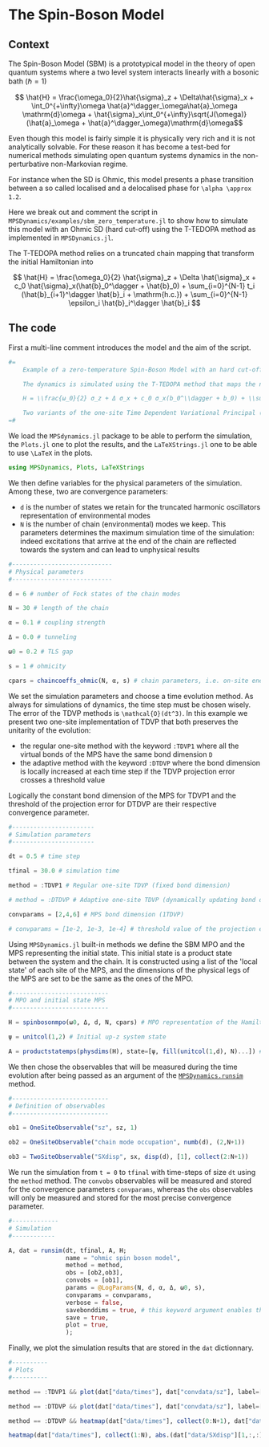 # The Spin-Boson Model

## Context

The Spin-Boson Model (SBM) is a prototypical model in the theory of open quantum systems where a two level system interacts linearly with a bosonic bath ($\hbar = 1$)

```math
	\hat{H} = \frac{\omega_0}{2}\hat{\sigma}_z + \Delta\hat{\sigma}_x + \int_0^{+\infty}\omega \hat{a}^\dagger_\omega\hat{a}_\omega \mathrm{d}\omega + \hat{\sigma}_x\int_0^{+\infty}\sqrt{J(\omega)}(\hat{a}_\omega + \hat{a}^\dagger_\omega)\mathrm{d}\omega
```
Even though this model is fairly simple it is physically very rich and it is not analytically solvable. For these reason it has become a test-bed for numerical methods simulating open quantum systems dynamics in the non-perturbative non-Markovian regime.

For instance when the SD is Ohmic, this model presents a phase transition between a so called localised and a delocalised phase for ``\alpha \approx 1.2``.

Here we break out and comment the script in `MPSDynamics/examples/sbm_zero_temperature.jl` to show how to simulate this model with an Ohmic SD (hard cut-off) using the T-TEDOPA method as implemented in `MPSDynamics.jl`.

The T-TEDOPA method relies on a truncated chain mapping that transform the initial Hamiltonian into
```math
	\hat{H} = \frac{\omega_0}{2} \hat{\sigma}_z + \Delta \hat{\sigma}_x + c_0 \hat{\sigma}_x(\hat{b}_0^\dagger + \hat{b}_0) + \sum_{i=0}^{N-1} t_i (\hat{b}_{i+1}^\dagger \hat{b}_i + \mathrm{h.c.}) + \sum_{i=0}^{N-1} \epsilon_i \hat{b}_i^\dagger \hat{b}_i 
```
## The code

First a multi-line comment introduces the model and the aim of the script.
```julia
#=
    Example of a zero-temperature Spin-Boson Model with an hard cut-off Ohmic spectral density J(ω) = 2αω when ω < ωc and 0 otherwise

    The dynamics is simulated using the T-TEDOPA method that maps the normal modes environment into a non-uniform tight-binding chain.

    H = \\frac{ω_0}{2} σ_z + Δ σ_x + c_0 σ_x(b_0^\\dagger + b_0) + \\sum_{i=0}^{N-1} t_i (b_{i+1}^\\dagger b_i +h.c.) + \\sum_{i=0}^{N-1} ϵ_i b_i^\\dagger b_i 

    Two variants of the one-site Time Dependent Variational Principal (TDVP) are presented for the time evolution of the quantum state.
=#
```
We load the `MPSdynamics.jl` package to be able to perform the simulation, the `Plots.jl` one to plot the results, and the `LaTeXStrings.jl` one to be able to use ``\LaTeX`` in the plots.
```julia
using MPSDynamics, Plots, LaTeXStrings
```
We then define variables for the physical parameters of the simulation.
Among these, two are convergence parameters:

*  `d` is the number of states we retain for the truncated harmonic oscillators representation of environmental modes 
* `N` is the number of chain (environmental) modes we keep. This parameters determines the maximum simulation time of the simulation: indeed excitations that arrive at the end of the chain are reflected towards the system and can lead to unphysical results

```julia
#----------------------------
# Physical parameters
#----------------------------

d = 6 # number of Fock states of the chain modes

N = 30 # length of the chain

α = 0.1 # coupling strength

Δ = 0.0 # tunneling 

ω0 = 0.2 # TLS gap

s = 1 # ohmicity

cpars = chaincoeffs_ohmic(N, α, s) # chain parameters, i.e. on-site energies ϵ_i, hopping energies t_i, and system-chain coupling c_0
```

We set the simulation parameters and choose a time evolution method.
As always for simulations of dynamics, the time step must be chosen wisely. The error of the TDVP methods is ``\mathcal{O}(dt^3)``.
In this example we present two one-site implementation of TDVP that both preserves the unitarity of the evolution:

* the regular one-site method with the keyword `:TDVP1` where all the virtual bonds of the MPS have the same bond dimension ``D``
* the adaptive method with the keyword `:DTDVP` where the bond dimension is locally increased at each time step if the TDVP projection error crosses a threshold value

Logically the constant bond dimension of the MPS for TDVP1 and the threshold of the projection error for DTDVP are their respective convergence parameter. 
```julia
#-----------------------
# Simulation parameters
#-----------------------

dt = 0.5 # time step

tfinal = 30.0 # simulation time

method = :TDVP1 # Regular one-site TDVP (fixed bond dimension)

# method = :DTDVP # Adaptive one-site TDVP (dynamically updating bond dimension)

convparams = [2,4,6] # MPS bond dimension (1TDVP)

# convparams = [1e-2, 1e-3, 1e-4] # threshold value of the projection error (DTDVP)
```
Using `MPSDynamics.jl` built-in methods we define the SBM MPO and the MPS representing the initial state.
This initial state is a product state between the system and the chain. It is constructed using a list of the 'local state' of each site of the MPS, and the dimensions of the physical legs of the MPS are set to be the same as the ones of the MPO.

```julia
#---------------------------
# MPO and initial state MPS
#---------------------------

H = spinbosonmpo(ω0, Δ, d, N, cpars) # MPO representation of the Hamiltonian

ψ = unitcol(1,2) # Initial up-z system state 

A = productstatemps(physdims(H), state=[ψ, fill(unitcol(1,d), N)...]) # MPS representation of |ψ>|Vacuum>
```
We then chose the observables that will be measured during the time evolution after being passed as an argument of the [`MPSDynamics.runsim`](@ref) method.

```julia
#---------------------------
# Definition of observables
#---------------------------

ob1 = OneSiteObservable("sz", sz, 1)

ob2 = OneSiteObservable("chain mode occupation", numb(d), (2,N+1))

ob3 = TwoSiteObservable("SXdisp", sx, disp(d), [1], collect(2:N+1))
```
We run the simulation from `t = 0` to `tfinal` with time-steps of size `dt` using the `method` method.
The `convobs` observables will be measured and stored for the convergence parameters `convparams`, whereas the `obs` observables will only be measured and stored for the most precise convergence parameter.

```julia
#-------------
# Simulation
#------------

A, dat = runsim(dt, tfinal, A, H;
                name = "ohmic spin boson model",
                method = method,
                obs = [ob2,ob3],
                convobs = [ob1],
                params = @LogParams(N, d, α, Δ, ω0, s),
                convparams = convparams,
                verbose = false,
                savebonddims = true, # this keyword argument enables the bond dimension at each time step to be saved when using DTDVP
                save = true,
                plot = true,
                );
```
Finally, we plot the simulation results that are stored in the `dat` dictionnary.

```julia
#----------
# Plots
#----------

method == :TDVP1 && plot(dat["data/times"], dat["convdata/sz"], label=["Dmax = 2" "Dmax = 4" "Dmax = 6"], xlabel=L"t",ylabel=L"\sigma_z")

method == :DTDVP && plot(dat["data/times"], dat["convdata/sz"], label=["p = 1e-2" "p = 1e-3" "p = 1e-4"], xlabel=L"t",ylabel=L"\sigma_z") 

method == :DTDVP && heatmap(dat["data/times"], collect(0:N+1), dat["data/bonddims"], xlabel=L"t",ylabel="bond index")

heatmap(dat["data/times"], collect(1:N), abs.(dat["data/SXdisp"][1,:,:]), xlabel=L"t",ylabel="chain mode")
```
